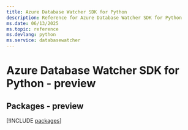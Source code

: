 ```yaml
---
title: Azure Database Watcher SDK for Python
description: Reference for Azure Database Watcher SDK for Python
ms.date: 06/13/2025
ms.topic: reference
ms.devlang: python
ms.service: databasewatcher
---
```

# Azure Database Watcher SDK for Python - preview
## Packages - preview
[!INCLUDE [packages](database-watcher-index.md)]